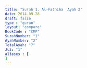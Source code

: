 ```yaml
---
title: "Surah 1. Al-Fathiha  Ayah 2"
date: 2014-09-28
draft: false
type : "quran"
layout: "compare"
BookCode : "CMP"
SurahNumber: "1"
AyahNumber: "2"
TotalAyah: "7"
Juz: "1"
aliases : [
]
---
```

